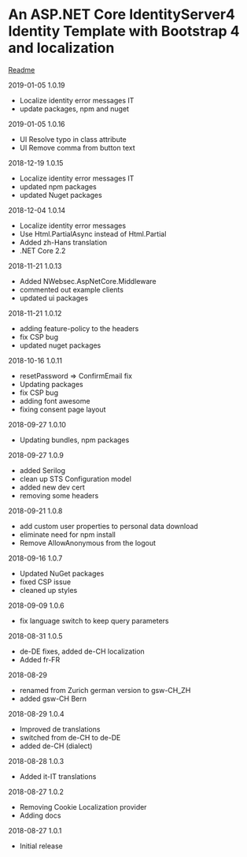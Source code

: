 # An ASP.NET Core IdentityServer4 Identity Template with Bootstrap 4 and localization

[Readme](https://github.com/damienbod/IdentityServer4AspNetCoreIdentityTemplate/blob/master/README.md) 

2019-01-05 1.0.19
- Localize identity error messages IT
- update packages, npm and nuget

2019-01-05 1.0.16
- UI Resolve typo in class attribute
- UI Remove comma from button text

2018-12-19 1.0.15
- Localize identity error messages IT
- updated npm packages
- updated Nuget packages

2018-12-04 1.0.14
- Localize identity error messages
- Use Html.PartialAsync instead of Html.Partial
- Added zh-Hans translation
- .NET Core 2.2

2018-11-21 1.0.13
- Added NWebsec.AspNetCore.Middleware
- commented out example clients
- updated ui packages

2018-11-21 1.0.12
- adding feature-policy to the headers
- fix CSP bug
- updated nuget packages

2018-10-16 1.0.11
- resetPassword => ConfirmEmail fix
- Updating packages
- fix CSP bug
- adding font awesome
- fixing consent page layout

2018-09-27 1.0.10
- Updating bundles, npm packages

2018-09-27 1.0.9
- added Serilog
- clean up STS Configuration model
- added new dev cert
- removing some headers 

2018-09-21 1.0.8
- add custom user properties to personal data download
- eliminate need for npm install
- Remove AllowAnonymous from the logout

2018-09-16 1.0.7
- Updated NuGet packages
- fixed CSP issue
- cleaned up styles

2018-09-09 1.0.6
- fix language switch to keep query parameters

2018-08-31 1.0.5
- de-DE fixes, added de-CH localization
- Added fr-FR

2018-08-29 
- renamed from Zurich german version to gsw-CH_ZH
- added gsw-CH Bern

2018-08-29 1.0.4
- Improved de translations
- switched from de-CH to de-DE
- added de-CH (dialect)

2018-08-28 1.0.3
- Added it-IT translations

2018-08-27 1.0.2
- Removing Cookie Localization provider
- Adding docs

2018-08-27 1.0.1
- Initial release


